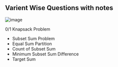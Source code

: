 ## Varient Wise Questions with notes

![image](https://user-images.githubusercontent.com/59584173/120471125-f3b8a180-c3c1-11eb-8517-d376959d68e9.png)

0/1 Knapsack Problem
* Subset Sum Problem
* Equal Sum Partition
* Count of Subset Sum
* Minimum Subset Sum Difference
* Target Sum
